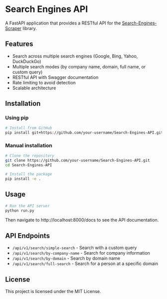 # Search Engines API

A FastAPI application that provides a RESTful API for the [Search-Engines-Scraper](https://github.com/tasos-py/Search-Engines-Scraper) library.

## Features

- Search across multiple search engines (Google, Bing, Yahoo, DuckDuckGo)
- Multiple search modes (by company name, domain, full name, or custom query)
- RESTful API with Swagger documentation
- Rate limiting to avoid detection
- Scalable architecture

## Installation

### Using pip

```bash
# Install from GitHub
pip install git+https://github.com/your-username/Search-Engines-API.git
```

### Manual installation

```bash
# Clone the repository
git clone https://github.com/your-username/Search-Engines-API.git
cd Search-Engines-API

# Install the package
pip install -e .
```

## Usage

```bash
# Run the API server
python run.py
```

Then navigate to http://localhost:8000/docs to see the API documentation.

## API Endpoints

- `/api/v1/search/simple-search` - Search with a custom query
- `/api/v1/search/by-company-name` - Search for company information
- `/api/v1/search/by-domain` - Search by domain name
- `/api/v1/search/full-search` - Search for a person at a specific domain

## License

This project is licensed under the MIT License.
